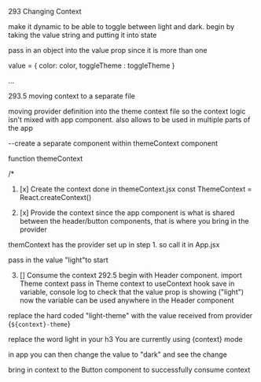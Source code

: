 
293 Changing Context 

make it dynamic to be able to toggle between light and dark.
begin by taking the value string and putting it into state 

pass in an object into the value prop since it is more than one 

value = { 
    color: color, 
    toggleTheme : toggleTheme
    }

...

293.5 moving context to a separate file 

moving provider definition into the theme context file so the context logic isn't mixed with app component. also allows to be used in multiple parts of the app 

--create a separate component within themeContext component 

function themeContext

/*
1. [x] Create the context 
  done in themeContext.jsx
  const ThemeContext = React.createContext()

2. [x] Provide the context 
  since the app component is what is shared between the header/button components, that is where you bring in the provider 

  themContext has the provider set up in step 1. so call it in App.jsx

  pass in the value "light"to start 

3. [] Consume the context 
  292.5 
  begin with Header component. import Theme context
  pass in Theme context to useContext hook 
  save in variable, console log to check  that the value prop is showing ("light")
  now the variable can be used anywhere in the Header component
  
  replace the hard coded "light-theme" with the value received from provider {`${context}-theme`} 

  replace the word light  in your h3 
    You are currently using {context} mode

  in app you can then change the value to "dark" and see the change

  bring in context to the Button component to successfully consume context 


